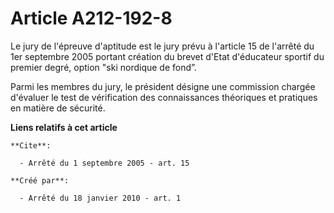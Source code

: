 # Article A212-192-8

Le jury de l'épreuve d'aptitude est le jury prévu à l'article 15 de l'arrêté du 1er septembre 2005 portant création du brevet
d'Etat d'éducateur sportif du premier degré, option "ski nordique de fond”.

Parmi les membres du jury, le président désigne une commission chargée d'évaluer le test de vérification des connaissances
théoriques et pratiques en matière de sécurité.

**Liens relatifs à cet article**

	**Cite**:

	  - Arrêté du 1 septembre 2005 - art. 15

	**Créé par**:

	  - Arrêté du 18 janvier 2010 - art. 1
